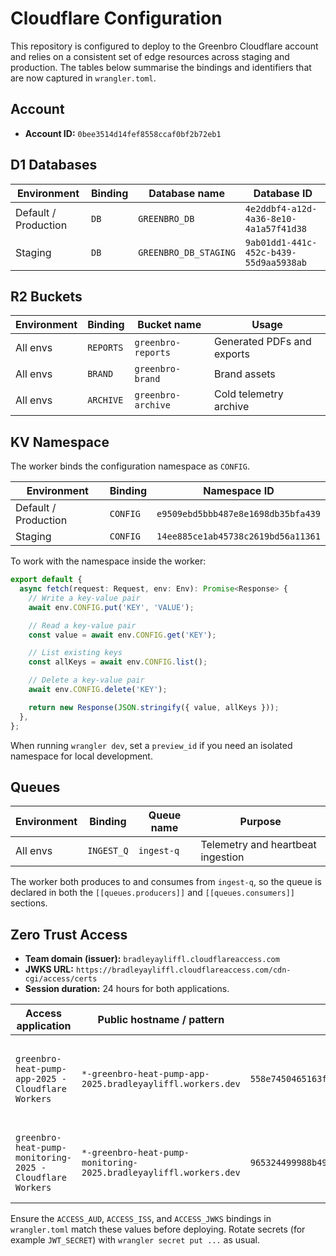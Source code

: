 # Cloudflare Configuration

This repository is configured to deploy to the Greenbro Cloudflare account and relies on a consistent set of edge resources across staging and production. The tables below summarise the bindings and identifiers that are now captured in `wrangler.toml`.

## Account

- **Account ID:** `0bee3514d14fef8558ccaf0bf2b72eb1`

## D1 Databases

| Environment | Binding | Database name         | Database ID                              |
|-------------|---------|-----------------------|------------------------------------------|
| Default / Production | `DB`    | `GREENBRO_DB`          | `4e2ddbf4-a12d-4a36-8e10-4a1a57f41d38` |
| Staging     | `DB`    | `GREENBRO_DB_STAGING` | `9ab01dd1-441c-452c-b439-55d9aa5938ab` |

## R2 Buckets

| Environment | Binding   | Bucket name        | Usage                     |
|-------------|-----------|--------------------|---------------------------|
| All envs    | `REPORTS` | `greenbro-reports` | Generated PDFs and exports |
| All envs    | `BRAND`   | `greenbro-brand`   | Brand assets               |
| All envs    | `ARCHIVE` | `greenbro-archive` | Cold telemetry archive     |

## KV Namespace

The worker binds the configuration namespace as `CONFIG`.

| Environment | Binding  | Namespace ID                           |
|-------------|----------|-----------------------------------------|
| Default / Production | `CONFIG` | `e9509ebd5bbb487e8e1698db35bfa439` |
| Staging     | `CONFIG` | `14ee885ce1ab45738c2619bd56a11361`      |

To work with the namespace inside the worker:

```ts
export default {
  async fetch(request: Request, env: Env): Promise<Response> {
    // Write a key-value pair
    await env.CONFIG.put('KEY', 'VALUE');

    // Read a key-value pair
    const value = await env.CONFIG.get('KEY');

    // List existing keys
    const allKeys = await env.CONFIG.list();

    // Delete a key-value pair
    await env.CONFIG.delete('KEY');

    return new Response(JSON.stringify({ value, allKeys }));
  },
};
```

When running `wrangler dev`, set a `preview_id` if you need an isolated namespace for local development.

## Queues

| Environment | Binding    | Queue name | Purpose                            |
|-------------|------------|------------|------------------------------------|
| All envs    | `INGEST_Q` | `ingest-q` | Telemetry and heartbeat ingestion |

The worker both produces to and consumes from `ingest-q`, so the queue is declared in both the `[[queues.producers]]` and `[[queues.consumers]]` sections.

## Zero Trust Access

- **Team domain (issuer):** `bradleyayliffl.cloudflareaccess.com`
- **JWKS URL:** `https://bradleyayliffl.cloudflareaccess.com/cdn-cgi/access/certs`
- **Session duration:** 24 hours for both applications.

| Access application | Public hostname / pattern                                                     | AUD tag                                                              | Notes |
|--------------------|-------------------------------------------------------------------------------|----------------------------------------------------------------------|-------|
| `greenbro-heat-pump-app-2025 - Cloudflare Workers` | `*-greenbro-heat-pump-app-2025.bradleyayliffl.workers.dev`                  | `558e7450465163f7be473dcb75d5cea6d786f7143f3fcfe4dc658049c47c5e0b` | Primary API & dashboard worker (mirrors `ACCESS_AUD` binding). |
| `greenbro-heat-pump-monitoring-2025 - Cloudflare Workers` | `*-greenbro-heat-pump-monitoring-2025.bradleyayliffl.workers.dev` | `965324499988b497906c949af33be0c457edff0b9ac3edf8d287825b7d7af78d` | Wildcard access application for monitoring endpoints. |

Ensure the `ACCESS_AUD`, `ACCESS_ISS`, and `ACCESS_JWKS` bindings in `wrangler.toml` match these values before deploying. Rotate secrets (for example `JWT_SECRET`) with `wrangler secret put ...` as usual.
